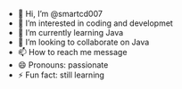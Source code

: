 - 👋 Hi, I’m @smartcd007
- 👀 I’m interested in coding and developmet
- 🌱 I’m currently learning Java
- 💞️ I’m looking to collaborate on Java
- 📫 How to reach me message
- 😄 Pronouns: passionate
- ⚡ Fun fact: still learning

<!---
smartcd007/smartcd007 is a ✨ special ✨ repository because its `README.md` (this file) appears on your GitHub profile.
You can click the Preview link to take a look at your changes.
--->
